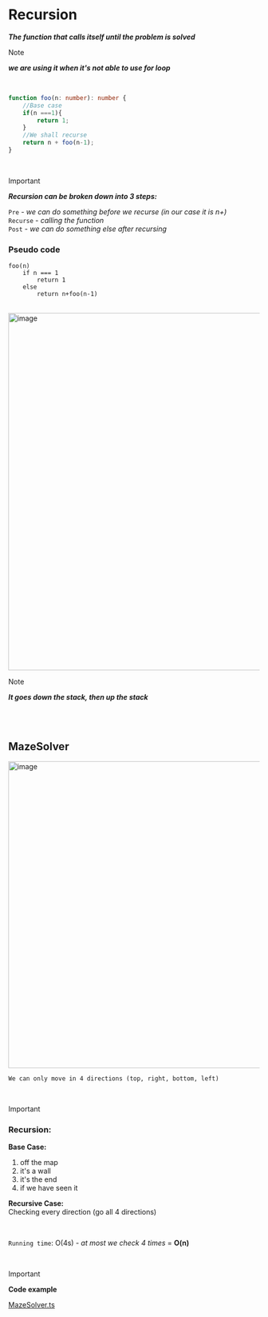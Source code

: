 # Recursion

***The function that calls itself until the problem is solved***

>[!NOTE]
>***we are using it when it's not able to use for loop***

<br />

```typescript
function foo(n: number): number {
    //Base case
    if(n ===1){
        return 1;
    }
    //We shall recurse
    return n + foo(n-1);
}
```

<br />

>[!IMPORTANT]
>***Recursion can be broken down into 3 steps:***
>
>`Pre` - *we can do something before we recurse (in our case it is n+)*
><br />
>`Recurse` - *calling the function*
><br />
>`Post` - *we can do something else after recursing*


### Pseudo code
```
foo(n)
    if n === 1
        return 1
    else
        return n+foo(n-1)
```

<br />

<img width="715" alt="image" src="https://github.com/mbrezov/The-Last-Algorithms-Course-Youll-Need-notes/assets/127137480/381a7c4a-65ea-432b-95f9-8e839883a532">

>[!NOTE]
>***It goes down the stack, then up the stack***

<br />
<br />

## MazeSolver

<img width="614" alt="image" src="https://github.com/mbrezov/The-Last-Algorithms-Course-Youll-Need-notes/assets/127137480/a7de73ed-0943-42c7-b9d4-d5f348b9308a">

```
We can only move in 4 directions (top, right, bottom, left)
```

<br />

>[!IMPORTANT]
>### Recursion:
>
>**Base Case:**
><br/>
>1. off the map
>2. it's a wall
>3. it's the end
>4. if we have seen it
>
>**Recursive Case:**
><br/>
>Checking every direction (go all 4 directions)

<br />

`Running time`: O(4s) - *at most we check 4 times* = **O(n)**

<br />

> [!IMPORTANT]
> **Code example**
> 
> [MazeSolver.ts](https://github.com/mbrezov/The-Last-Algorithms-Course-Youll-Need-notes/blob/main/13-Recursion/src/MazeSolver.ts)
